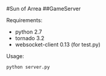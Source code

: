 #Sun of Arrea
##GameServer


Requirements:
* python 2.7
* tornado 3.2
* websocket-client 0.13 (for test.py)


Usage:
```sh
python server.py
```